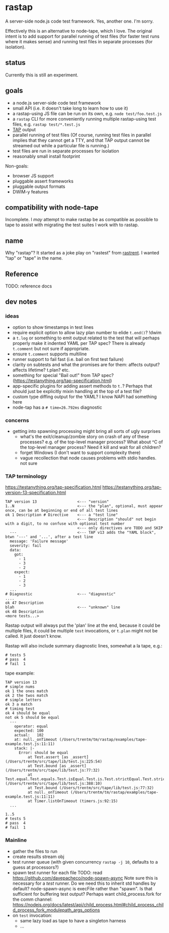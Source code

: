 # rastap

A server-side node.js code test framework. Yes, another one. I'm sorry.

Effectively this is an alternative to node-tape, which I love. The original
intent is to add support for parallel running of test files (for faster
test runs where it makes sense) and running test files in separate processes
(for isolation).

## status

Currently this is still an experiment.

## goals

- a node.js server-side code test framework
- small API (i.e. it doesn't take long to learn how to use it)
- a rastap-using JS file can be run on its own, e.g. `node test/foo.test.js`
- a `rastap` CLI for more conveniently running multiple rastap-using test
  files, e.g. `rastap test/*.test.js`
- [TAP](https://testanything.org/tap-version-13-specification.html) output
- parallel running of test files (Of course, running test files in parallel
  implies that they cannot get a TTY, and that TAP output cannot be streamed
  out while a particular file is running.)
- test files are run in separate processes for isolation
- reasonably small install footprint

Non-goals:

- browser JS support
- pluggable assert frameworks
- pluggable output formats
- DWIM-y features

## compatibility with node-tape

Incomplete. I *may* attempt to make rastap be as compatible as possible to
tape to assist with migrating the test suites I work with to rastap.

## name

Why "rastap"?  It started as a joke play on "rastest" from
[rastrent](https://www.youtube.com/watch?v=TcK0MYgnHjo). I wanted "tap" or
"tape" in the name.


## Reference

TODO: reference docs


## dev notes

### ideas

- option to show timestamps in test lines
- require explicit option to allow lazy plan number to elide `t.end()`? !dwim
- a `t.log` or something to emit output related to the test that will
  perhaps properly make it indented YAML per TAP spec?
  There is already `t.comment` but not sure if appropriate.
- ensure `t.comment` supports multiline
- runner support to fail fast (i.e. bail on first test failure)
- clarity on subtests and what the promises are for them: affects output?
  affects lifetime? t.plan? etc.
- something for special "Bail out!" from TAP spec?
  (https://testanything.org/tap-specification.html)
- app-specific plugins for adding assert methods to `t.`? Perhaps that should
  just be explicitly mixin handling at the top of a test file?
- custom type diffing output for the YAML? I know NAPI had something here
- node-tap has a `# time=26.792ms` diagnostic

### concerns

- getting into spawning processing might bring all sorts of ugly surprises
    - what's the exit/cleanup/zombie story on crash of any of these processes?
      e.g. of the top-level manager process?
      What about ^C of the top-level manager process? Need it kill and wait
      for all children?
    - forget Windows (I don't want to support complexity there)
    - vague recollection that node causes problems with stdio handles. not sure

### TAP terminology

https://testanything.org/tap-specification.html
https://testanything.org/tap-version-13-specification.html

    TAP version 13                  <--- "version"
    1..N                            <--- the "plan", optional, must appear once, can be at beginning or end of all test lines
    ok 1 Description # Directive    <--- a "test line"
                                    <--- Description "should" not begin with a digit, to no confuse with optional test number
                                    <--- only directives are TODO and SKIP
      ---                           <--- TAP v13 adds the "YAML block", btwn '---' and '...', after a test line
      message: 'Failure message'
      severity: fail
      data:
        got:
          - 1
          - 3
          - 2
        expect:
          - 1
          - 2
          - 3
      ...
    # Diagnostic                    <--- "diagnostic"
    ....
    ok 47 Description
    blah                            <--- "unknown" line
    ok 48 Description
    <more tests...>

Rastap output will always put the 'plan' line at the end, because it could
be multiple files, it could be multiple `test` invocations, or `t.plan`
might not be called. It just doesn't know.

Rastap will also include summary diagnostic lines, somewhat a la tape, e.g.:

    # tests 5
    # pass  4
    # fail  1

tape example:

    TAP version 13
    # simple nums
    ok 1 the ones match
    ok 2 the twos match
    # simple letters
    ok 3 a match
    # timing test
    ok 4 should be equal
    not ok 5 should be equal
      ---
        operator: equal
        expected: 100
        actual:   102
        at: null._onTimeout (/Users/trentm/tm/rastap/examples/tape-example.test.js:11:11)
        stack: |-
          Error: should be equal
              at Test.assert [as _assert] (/Users/trentm/src/tape/lib/test.js:225:54)
              at Test.bound [as _assert] (/Users/trentm/src/tape/lib/test.js:77:32)
              at Test.equal.Test.equals.Test.isEqual.Test.is.Test.strictEqual.Test.strictEquals (/Users/trentm/src/tape/lib/test.js:388:10)
              at Test.bound (/Users/trentm/src/tape/lib/test.js:77:32)
              at null._onTimeout (/Users/trentm/tm/rastap/examples/tape-example.test.js:11:11)
              at Timer.listOnTimeout (timers.js:92:15)
      ...

    1..5
    # tests 5
    # pass  4
    # fail  1


### Mainline

- gather the files to run
- create results stream obj
- test runner queue (with given concurrency `rastap -j 10`, defaults to a guess
  at processors?)
- spawn test runner for each file
  TODO: read https://github.com/davepacheco/node-spawn-async
        Note sure this is necessary for a *test* runner.
  Do we need this to inherit std handles by default?
  node-spawn-async is execFile rather than "spawn". Is that sufficient for
  buffering test output?
  Perhaps want child_process.fork for the comm channel:
    https://nodejs.org/docs/latest/api/child_process.html#child_process_child_process_fork_modulepath_args_options
- on `test` invocation:
    - same lazy load as tape to have a singleton harness
    - ...
